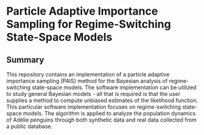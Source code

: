 # Particle Adaptive Importance Sampling for Regime-Switching State-Space Models

## Summary
This repository contains an implementation of a particle adaptive importance sampling (PAIS) method for the Bayesian analysis of regime-switching state-space models. The software implementation can be utilized to study general Bayesian models - all that is required is that the user supplies a method to compute unbiased estimates of the likelihood function. This particular software implementation focuses on regime-switching state-space models. The algorithm is applied to analyze the population dynamics of Adélie penguins through both synthetic data and real data collected from a public database. 

